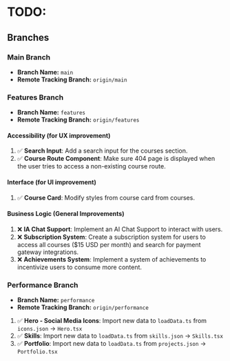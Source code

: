 # TODO:

## Branches

### Main Branch

- **Branch Name:** `main`
- **Remote Tracking Branch:** `origin/main`

### Features Branch

- **Branch Name:** `features`
- **Remote Tracking Branch:** `origin/features`

#### Accessibility (for UX improvement)

1. ✅ **Search Input**: Add a search input for the courses section.
2. ✅ **Course Route Component**: Make sure 404 page is displayed when the user tries to access a non-existing course route.

#### Interface (for UI improvement)

1. ✅ **Course Card**: Modify styles from course card from courses.

#### Business Logic (General Improvements)

1. ❌ **IA Chat Support**: Implement an AI Chat Support to interact with users.
2. ❌ **Subscription System**: Create a subscription system for users to access all courses ($15 USD per month) and search for payment gateway integrations.
3. ❌ **Achievements System**: Implement a system of achievements to incentivize users to consume more content.

### Performance Branch

- **Branch Name:** `performance`
- **Remote Tracking Branch:** `origin/performance`

1. ✅ **Hero - Social Media Icons**: Import new data to `loadData.ts` from `icons.json` -> `Hero.tsx`
2. ✅ **Skills**: Import new data to `loadData.ts` from `skills.json` -> `Skills.tsx`
3. ✅ **Portfolio**: Import new data to `loadData.ts` from `projects.json` -> `Portfolio.tsx`
